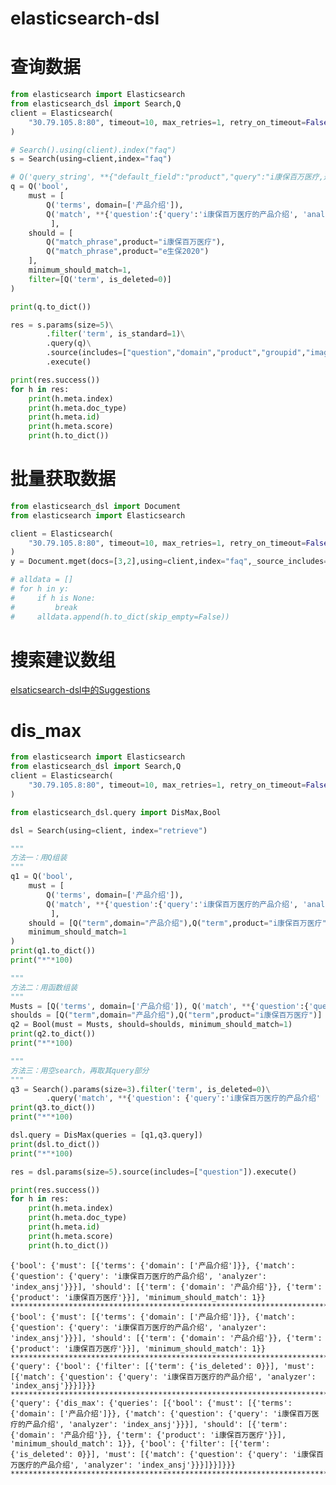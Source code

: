 # elasticsearch-dsl

# 查询数据

```python
from elasticsearch import Elasticsearch
from elasticsearch_dsl import Search,Q
client = Elasticsearch(
    "30.79.105.8:80", timeout=10, max_retries=1, retry_on_timeout=False
)

# Search().using(client).index("faq")
s = Search(using=client,index="faq")

# Q('query_string', **{"default_field":"product","query":"i康保百万医疗,通用"})
q = Q('bool',
    must = [
        Q('terms', domain=['产品介绍']),
        Q('match', **{'question':{'query':'i康保百万医疗的产品介绍', 'analyzer':"index_ansj"}})
         ],
    should = [
        Q("match_phrase",product="i康保百万医疗"),
        Q("match_phrase",product="e生保2020")
    ],
    minimum_should_match=1,
    filter=[Q('term', is_deleted=0)]
)

print(q.to_dict())

res = s.params(size=5)\
        .filter('term', is_standard=1)\
        .query(q)\
        .source(includes=["question","domain","product","groupid","images"])\
        .execute()

print(res.success())
for h in res:
    print(h.meta.index)
    print(h.meta.doc_type)
    print(h.meta.id)
    print(h.meta.score)
    print(h.to_dict())
```

# 批量获取数据

```python
from elasticsearch_dsl import Document
from elasticsearch import Elasticsearch

client = Elasticsearch(
    "30.79.105.8:80", timeout=10, max_retries=1, retry_on_timeout=False
)
y = Document.mget(docs=[3,2],using=client,index="faq",_source_includes=["question"])

# alldata = []
# for h in y:
#     if h is None:
#         break
#     alldata.append(h.to_dict(skip_empty=False))

```

# 搜索建议数组

[elsaticsearch-dsl中的Suggestions](https://blog.csdn.net/yaohuan2017/article/details/85338508?utm_medium=distribute.pc_relevant.none-task-blog-BlogCommendFromMachineLearnPai2-1.channel_param\&depth_1-utm_source=distribute.pc_relevant.none-task-blog-BlogCommendFromMachineLearnPai2-1.channel_param "elsaticsearch-dsl中的Suggestions")

# dis\_max

```python
from elasticsearch import Elasticsearch
from elasticsearch_dsl import Search,Q
client = Elasticsearch(
    "30.79.105.8:80", timeout=10, max_retries=1, retry_on_timeout=False
)

from elasticsearch_dsl.query import DisMax,Bool

dsl = Search(using=client, index="retrieve")

"""
方法一：用Q组装
"""
q1 = Q('bool',
    must = [
        Q('terms', domain=['产品介绍']),
        Q('match', **{'question':{'query':'i康保百万医疗的产品介绍', 'analyzer':"index_ansj"}})
         ],
    should = [Q("term",domain="产品介绍"),Q("term",product="i康保百万医疗")],
    minimum_should_match=1
)
print(q1.to_dict())
print("*"*100)

"""
方法二：用函数组装
"""
Musts = [Q('terms', domain=['产品介绍']), Q('match', **{'question':{'query':'i康保百万医疗的产品介绍', 'analyzer':"index_ansj"}})]
shoulds = [Q("term",domain="产品介绍"),Q("term",product="i康保百万医疗")]
q2 = Bool(must = Musts, should=shoulds, minimum_should_match=1)
print(q2.to_dict())
print("*"*100)

"""
方法三：用空search，再取其query部分
"""
q3 = Search().params(size=3).filter('term', is_deleted=0)\
        .query('match', **{'question': {'query':'i康保百万医疗的产品介绍' , 'analyzer': "index_ansj"}})
print(q3.to_dict())
print("*"*100)

dsl.query = DisMax(queries = [q1,q3.query])
print(dsl.to_dict())
print("*"*100)

res = dsl.params(size=5).source(includes=["question"]).execute()

print(res.success())
for h in res:
    print(h.meta.index)
    print(h.meta.doc_type)
    print(h.meta.id)
    print(h.meta.score)
    print(h.to_dict())
```

    {'bool': {'must': [{'terms': {'domain': ['产品介绍']}}, {'match': {'question': {'query': 'i康保百万医疗的产品介绍', 'analyzer': 'index_ansj'}}}], 'should': [{'term': {'domain': '产品介绍'}}, {'term': {'product': 'i康保百万医疗'}}], 'minimum_should_match': 1}}
    ****************************************************************************************************
    {'bool': {'must': [{'terms': {'domain': ['产品介绍']}}, {'match': {'question': {'query': 'i康保百万医疗的产品介绍', 'analyzer': 'index_ansj'}}}], 'should': [{'term': {'domain': '产品介绍'}}, {'term': {'product': 'i康保百万医疗'}}], 'minimum_should_match': 1}}
    ****************************************************************************************************
    {'query': {'bool': {'filter': [{'term': {'is_deleted': 0}}], 'must': [{'match': {'question': {'query': 'i康保百万医疗的产品介绍', 'analyzer': 'index_ansj'}}}]}}}
    ****************************************************************************************************
    {'query': {'dis_max': {'queries': [{'bool': {'must': [{'terms': {'domain': ['产品介绍']}}, {'match': {'question': {'query': 'i康保百万医疗的产品介绍', 'analyzer': 'index_ansj'}}}], 'should': [{'term': {'domain': '产品介绍'}}, {'term': {'product': 'i康保百万医疗'}}], 'minimum_should_match': 1}}, {'bool': {'filter': [{'term': {'is_deleted': 0}}], 'must': [{'match': {'question': {'query': 'i康保百万医疗的产品介绍', 'analyzer': 'index_ansj'}}}]}}]}}}
    ****************************************************************************************************
